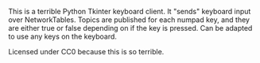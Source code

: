 This is a terrible Python Tkinter keyboard client. It "sends" keyboard input over NetworkTables. Topics are published for each numpad key, and they are either true or false depending on if the key is pressed. Can be adapted to use any keys on the keyboard.

Licensed under CC0 because this is so terrible.